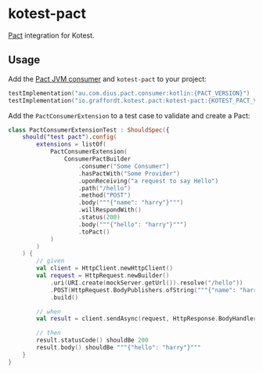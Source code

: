 # kotest-pact

[Pact](https://pact.io/) integration for Kotest.

## Usage

Add the [Pact JVM consumer](https://github.com/pact-foundation/pact-jvm) and `kotest-pact` to your project:

```kotlin
testImplementation("au.com.dius.pact.consumer:kotlin:{PACT_VERSION}")
testImplementation("io.graffordt.kotest.pact:kotest-pact:{KOTEST_PACT_VERSION}")
```

Add the `PactConsumerExtension` to a test case to validate and create a Pact:

```kotlin
class PactConsumerExtensionTest : ShouldSpec({
    should("test pact").config(
        extensions = listOf(
            PactConsumerExtension(
                ConsumerPactBuilder
                    .consumer("Some Consumer")
                    .hasPactWith("Some Provider")
                    .uponReceiving("a request to say Hello")
                    .path("/hello")
                    .method("POST")
                    .body("""{"name": "harry"}""")
                    .willRespondWith()
                    .status(200)
                    .body("""{"hello": "harry"}""")
                    .toPact()
            )
        )
    ) {
        // given
        val client = HttpClient.newHttpClient()
        val request = HttpRequest.newBuilder()
            .uri(URI.create(mockServer.getUrl()).resolve("/hello"))
            .POST(HttpRequest.BodyPublishers.ofString("""{"name": "harry"}"""))
            .build()

        // when
        val result = client.sendAsync(request, HttpResponse.BodyHandlers.ofString()).await()

        // then
        result.statusCode() shouldBe 200
        result.body() shouldBe """{"hello": "harry"}"""
    }
}
```

